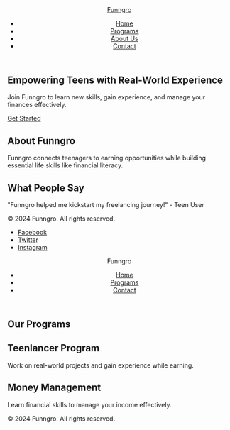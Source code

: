 <!DOCTYPE html>
<html lang="en">
<head>
    <meta charset="UTF-8">
    <meta name="viewport" content="width=device-width, initial-scale=1.0">
    <meta name="description" content="Funngro empowers teenagers with real-world earning and learning opportunities. Join our teen programs for skill-building and financial literacy.">
    <meta name="keywords" content="teen freelancing, financial literacy, skill development, Funngro">
    <meta name="robots" content="index, follow">
    <title>Funngro | Empowering Teens with Opportunities</title>
    <link rel="stylesheet" href="styles.css">
    <link rel="canonical" href="https://funngro.com">
</head>
<body>
    <header>
        <div class="logo"><a href="index.html">Funngro</a></div>
        <nav>
            <ul>
                <li><a href="index.html">Home</a></li>
                <li><a href="programs.html">Programs</a></li>
                <li><a href="#about">About Us</a></li>
                <li><a href="#contact">Contact</a></li>
            </ul>
        </nav>
    </header>
    <main>
        <section class="hero">
            <h1>Empowering Teens with Real-World Experience</h1>
            <p>Join Funngro to learn new skills, gain experience, and manage your finances effectively.</p>
            <a href="#programs" class="btn">Get Started</a>
        </section>
        <section id="about">
            <h2>About Funngro</h2>
            <p>Funngro connects teenagers to earning opportunities while building essential life skills like financial literacy.</p>
        </section>
        <section id="testimonials">
            <h2>What People Say</h2>
            <p>"Funngro helped me kickstart my freelancing journey!" - Teen User</p>
        </section>
    </main>
    <footer>
        <p>© 2024 Funngro. All rights reserved.</p>
        <ul>
            <li><a href="#">Facebook</a></li>
            <li><a href="#">Twitter</a></li>
            <li><a href="#">Instagram</a></li>
        </ul>
    </footer>
</body>
</html>
<!DOCTYPE html>
<html lang="en">
<head>
    <meta charset="UTF-8">
    <meta name="viewport" content="width=device-width, initial-scale=1.0">
    <meta name="description" content="Explore Funngro's programs for teen earning and skill development.">
    <meta name="keywords" content="teen programs, freelancing, financial education">
    <title>Funngro | Our Programs</title>
    <link rel="stylesheet" href="styles.css">
</head>
<body>
    <header>
        <div class="logo">Funngro</div>
        <nav>
            <ul>
                <li><a href="index.html">Home</a></li>
                <li><a href="programs.html">Programs</a></li>
                <li><a href="#contact">Contact</a></li>
            </ul>
        </nav>
    </header>
    <section class="programs">
        <h1>Our Programs</h1>
        <div class="program">
            <h2>Teenlancer Program</h2>
            <p>Work on real-world projects and gain experience while earning.</p>
        </div>
        <div class="program">
            <h2>Money Management</h2>
            <p>Learn financial skills to manage your income effectively.</p>
        </div>
    </section>
    <footer>
        <p>© 2024 Funngro. All rights reserved.</p>
    </footer>
</body>
</html>
